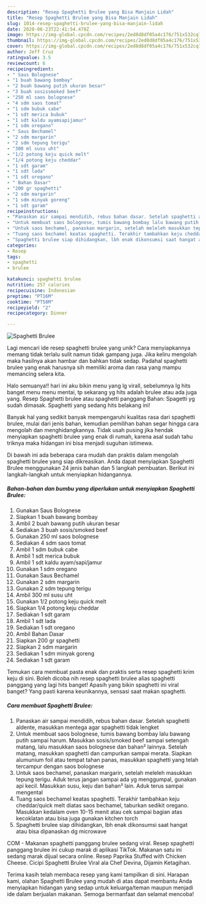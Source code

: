 ```yaml
---
description: "Resep Spaghetti Brulee yang Bisa Manjain Lidah"
title: "Resep Spaghetti Brulee yang Bisa Manjain Lidah"
slug: 1014-resep-spaghetti-brulee-yang-bisa-manjain-lidah
date: 2020-06-23T22:41:54.478Z
image: https://img-global.cpcdn.com/recipes/2ed8d8df05a4c176/751x532cq70/spaghetti-brulee-foto-resep-utama.jpg
thumbnail: https://img-global.cpcdn.com/recipes/2ed8d8df05a4c176/751x532cq70/spaghetti-brulee-foto-resep-utama.jpg
cover: https://img-global.cpcdn.com/recipes/2ed8d8df05a4c176/751x532cq70/spaghetti-brulee-foto-resep-utama.jpg
author: Jeff Cruz
ratingvalue: 3.5
reviewcount: 6
recipeingredient:
- " Saus Bolognese"
- "1 buah bawang bombay"
- "2 buah bawang putih ukuran besar"
- "3 buah sosissmoked beef"
- "250 ml saos bolognese"
- "4 sdm saos tomat"
- "1 sdm bubuk cabe"
- "1 sdt merica bubuk"
- "1 sdt kaldu ayamsapijamur"
- "1 sdm oregano"
- " Saus Bechamel"
- "2 sdm margarin"
- "2 sdm tepung terigu"
- "300 ml susu uht"
- "1/2 potong keju quick melt"
- "1/4 potong keju cheddar"
- "1 sdt garam"
- "1 sdt lada"
- "1 sdt oregano"
- " Bahan Dasar"
- "200 gr spaghetti"
- "2 sdm margarin"
- "1 sdm minyak goreng"
- "1 sdt garam"
recipeinstructions:
- "Panaskan air sampai mendidih, rebus bahan dasar. Setelah spaghetti aldente, masukkan mentega agar spaghetti tidak lengket"
- "Untuk membuat saos bolognese, tumis bawang bombay lalu bawang putih sampai harum. Masukkan sosis/smoked beef sampai setengah matang, lalu masukkan saos bolognese dan bahan² lainnya. Setelah matang, masukkan spaghetti dan campurkan sampai merata. Siapkan alumunium foil atau tempat tahan panas, masukkan spaghetti yang telah tercampur dengan saos bolognese"
- "Untuk saos bechamel, panaskan margarin, setelah meleleh masukkan tepung terigu. Aduk terus jangan sampai ada yg menggumpal, gunakan api kecil. Masukkan susu, keju dan bahan² lain. Aduk terus sampai mengental"
- "Tuang saos bechamel keatas spaghetti. Terakhir tambahkan keju cheddar/quick melt diatas saos bechamel, taburkan sedikit oregano. Masukkan kedalam oven 10-15 menit atau cek sampai bagian atas kecoklatan atau bisa juga gunakan kitchen torch"
- "Spaghetti brulee siap dihidangkan, lbh enak dikonsumsi saat hangat atau bisa dipanaskan dg microwave"
categories:
- Resep
tags:
- spaghetti
- brulee

katakunci: spaghetti brulee 
nutrition: 257 calories
recipecuisine: Indonesian
preptime: "PT16M"
cooktime: "PT58M"
recipeyield: "2"
recipecategory: Dinner

---
```



![Spaghetti Brulee](https://img-global.cpcdn.com/recipes/2ed8d8df05a4c176/751x532cq70/spaghetti-brulee-foto-resep-utama.jpg)

Lagi mencari ide resep spaghetti brulee yang unik? Cara menyiapkannya memang tidak terlalu sulit namun tidak gampang juga. Jika keliru mengolah maka hasilnya akan hambar dan bahkan tidak sedap. Padahal spaghetti brulee yang enak harusnya sih memiliki aroma dan rasa yang mampu memancing selera kita.

Halo semuanya!! hari ini aku bikin menu yang lg virall, sebelumnya lg hits banget menu menu mentai, tp sekarang yg hits adalah brulee atau ada juga yang. Resep Spaghetti brulee atau spaghetti panggang Bahan: Spagetti yg sudah dimasak. Spaghetti yang sedang hits belakang ini!

Banyak hal yang sedikit banyak mempengaruhi kualitas rasa dari spaghetti brulee, mulai dari jenis bahan, kemudian pemilihan bahan segar hingga cara mengolah dan menghidangkannya. Tidak usah pusing jika hendak menyiapkan spaghetti brulee yang enak di rumah, karena asal sudah tahu triknya maka hidangan ini bisa menjadi suguhan istimewa.


Di bawah ini ada beberapa cara mudah dan praktis dalam mengolah spaghetti brulee yang siap dikreasikan. Anda dapat menyiapkan Spaghetti Brulee menggunakan 24 jenis bahan dan 5 langkah pembuatan. Berikut ini langkah-langkah untuk menyiapkan hidangannya.

<!--inarticleads1-->

##### Bahan-bahan dan bumbu yang diperlukan untuk menyiapkan Spaghetti Brulee:

1. Gunakan  Saus Bolognese
1. Siapkan 1 buah bawang bombay
1. Ambil 2 buah bawang putih ukuran besar
1. Sediakan 3 buah sosis/smoked beef
1. Gunakan 250 ml saos bolognese
1. Sediakan 4 sdm saos tomat
1. Ambil 1 sdm bubuk cabe
1. Ambil 1 sdt merica bubuk
1. Ambil 1 sdt kaldu ayam/sapi/jamur
1. Gunakan 1 sdm oregano
1. Gunakan  Saus Bechamel
1. Gunakan 2 sdm margarin
1. Gunakan 2 sdm tepung terigu
1. Ambil 300 ml susu uht
1. Gunakan 1/2 potong keju quick melt
1. Siapkan 1/4 potong keju cheddar
1. Sediakan 1 sdt garam
1. Ambil 1 sdt lada
1. Sediakan 1 sdt oregano
1. Ambil  Bahan Dasar
1. Siapkan 200 gr spaghetti
1. Siapkan 2 sdm margarin
1. Sediakan 1 sdm minyak goreng
1. Sediakan 1 sdt garam


Temukan cara membuat pasta enak dan praktis serta resep spaghetti krim keju di sini. Boleh dicoba nih resep spaghetti brulee alias spaghetti panggang yang lagi hits banget! Apasih yang bikin spaghetti ini viral banget? Yang pasti karena keunikannya, sensasi saat makan spaghetti. 

<!--inarticleads2-->

##### Cara membuat Spaghetti Brulee:

1. Panaskan air sampai mendidih, rebus bahan dasar. Setelah spaghetti aldente, masukkan mentega agar spaghetti tidak lengket
1. Untuk membuat saos bolognese, tumis bawang bombay lalu bawang putih sampai harum. Masukkan sosis/smoked beef sampai setengah matang, lalu masukkan saos bolognese dan bahan² lainnya. Setelah matang, masukkan spaghetti dan campurkan sampai merata. Siapkan alumunium foil atau tempat tahan panas, masukkan spaghetti yang telah tercampur dengan saos bolognese
1. Untuk saos bechamel, panaskan margarin, setelah meleleh masukkan tepung terigu. Aduk terus jangan sampai ada yg menggumpal, gunakan api kecil. Masukkan susu, keju dan bahan² lain. Aduk terus sampai mengental
1. Tuang saos bechamel keatas spaghetti. Terakhir tambahkan keju cheddar/quick melt diatas saos bechamel, taburkan sedikit oregano. Masukkan kedalam oven 10-15 menit atau cek sampai bagian atas kecoklatan atau bisa juga gunakan kitchen torch
1. Spaghetti brulee siap dihidangkan, lbh enak dikonsumsi saat hangat atau bisa dipanaskan dg microwave


COM - Makanan spaghetti panggang brulee sedang viral. Resep spaghetti panggang brulee ini cukup marak di aplikasi TikTok. Makanan satu ini sedang marak dijual secara online. Resep Paprika Stuffed with Chicken Cheese. Cicipi Spaghetti Brulee Viral ala Chef Devina, Dijamin Ketagihan. 

Terima kasih telah membaca resep yang kami tampilkan di sini. Harapan kami, olahan Spaghetti Brulee yang mudah di atas dapat membantu Anda menyiapkan hidangan yang sedap untuk keluarga/teman maupun menjadi ide dalam berjualan makanan. Semoga bermanfaat dan selamat mencoba!
